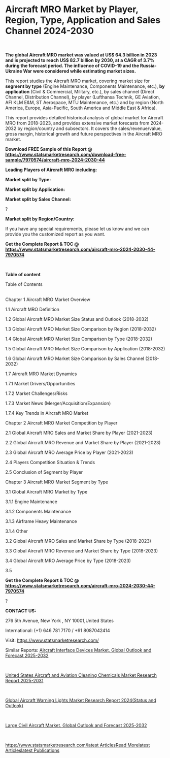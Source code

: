 <h1>Aircraft MRO Market by Player, Region, Type, Application and Sales Channel 2024-2030</h1><br/><p><strong>The global Aircraft MRO market was valued at US$ 64.3 billion in 2023 and is projected to reach US$ 82.7 billion by 2030, at a <strong>CAGR</strong> of 3.7% during the forecast period. The influence of COVID-19 and the Russia-Ukraine War were considered while estimating market sizes.</strong></p>
 
 
 
 <p>This report studies the Aircraft MRO market, covering market size for <strong>segment by type</strong> (Engine Maintenance, Components Maintenance, etc.), <strong>by application</strong> (Civil & Commercial, Military, etc.), by sales channel (Direct Channel, Distribution Channel), by player (Lufthansa Technik, GE Aviation, AFI KLM E&M, ST Aerospace, MTU Maintenance, etc.) and by region (North America, Europe, Asia-Pacific, South America and Middle East & Africa).</p>
 
 
 
 <p>This report provides detailed historical analysis of global market for Aircraft MRO from 2018-2023, and provides extensive market forecasts from 2024-2032 by region/country and subsectors. It covers the sales/revenue/value, gross margin, historical growth and future perspectives in the Aircraft MRO market.</p>
 
 
 
 <p><strong>Download FREE Sample of this Report @ <a href="https://www.statsmarketresearch.com/download-free-sample/7970574/aircraft-mro-2024-2030-44">https://www.statsmarketresearch.com/download-free-sample/7970574/aircraft-mro-2024-2030-44</a></strong></p>
 
 
 
 <p><strong>Leading Players of Aircraft MRO including:</strong></p>
 
 
 
 <p><strong>Market split by Type:</strong></p>
 
 
 
 <p><strong>Market split <strong>by Application</strong>:</strong></p>
 
 
 
 <p><strong>Market split by Sales Channel:</strong></p>
 
 
 
 <p>? </p>
 
 
 
 <p><strong>Market split by Region/Country:</strong></p>
 
 
 
 <p>If you have any special requirements, please let us know and we can provide you the customized report as you want.</p>
 
 
 
 <div><b>Get the Complete Report & TOC @ <a href="https://www.statsmarketresearch.com/aircraft-mro-2024-2030-44-7970574">https://www.statsmarketresearch.com/aircraft-mro-2024-2030-44-7970574</a></b></div>
 
 
 
 <p><br />
 
 <b>Table of content</b></p>
 
 
 
 <p>Table of Contents<br />
 
 <br />
 
 Chapter 1 Aircraft MRO Market Overview<br />
 
 1.1 Aircraft MRO Definition<br />
 
 1.2 Global Aircraft MRO Market Size Status and Outlook (2018-2032)<br />
 
 1.3 Global Aircraft MRO Market Size Comparison by Region (2018-2032)<br />
 
 1.4 Global Aircraft MRO Market Size Comparison by Type (2018-2032)<br />
 
 1.5 Global Aircraft MRO Market Size Comparison by Application (2018-2032)<br />
 
 1.6 Global Aircraft MRO Market Size Comparison by Sales Channel (2018-2032)<br />
 
 1.7 Aircraft MRO Market Dynamics<br />
 
 1.7.1 Market Drivers/Opportunities<br />
 
 1.7.2 Market Challenges/Risks<br />
 
 1.7.3 Market News (Merger/Acquisition/Expansion)<br />
 
 1.7.4 Key Trends in Aircraft MRO Market<br />
 
 Chapter 2 Aircraft MRO Market Competition by Player<br />
 
 2.1 Global Aircraft MRO Sales and Market Share by Player (2021-2023)<br />
 
 2.2 Global Aircraft MRO Revenue and Market Share by Player (2021-2023)<br />
 
 2.3 Global Aircraft MRO Average Price by Player (2021-2023)<br />
 
 2.4 Players Competition Situation & Trends<br />
 
 2.5 Conclusion of Segment by Player<br />
 
 Chapter 3 Aircraft MRO Market Segment by Type<br />
 
 3.1 Global Aircraft MRO Market by Type<br />
 
 3.1.1 Engine Maintenance<br />
 
 3.1.2 Components Maintenance<br />
 
 3.1.3 Airframe Heavy Maintenance<br />
 
 3.1.4 Other<br />
 
 3.2 Global Aircraft MRO Sales and Market Share by Type (2018-2023)<br />
 
 3.3 Global Aircraft MRO Revenue and Market Share by Type (2018-2023)<br />
 
 3.4 Global Aircraft MRO Average Price by Type (2018-2023)<br />
 
 3.5</p>
 
 
 
 <div><b>Get the Complete Report & TOC @ <a href="https://www.statsmarketresearch.com/aircraft-mro-2024-2030-44-7970574">https://www.statsmarketresearch.com/aircraft-mro-2024-2030-44-7970574</a></b></div>
 
 
 
 <p>? </p>
 
 
 
 <p><b>CONTACT US:</b><br />
 
 276 5th Avenue, New York , NY 10001,United States<br />
 
 International: (+1) 646 781 7170 / +91 8087042414<br />
 
 Visit: <a href="https://www.statsmarketresearch.com/">https://www.statsmarketresearch.com/</a><br />
 
 Similar Reports: <a href="https://www.statsmarketresearch.com/aircraft-mro-2024-2030-44-7970574">Aircraft Interface Devices Market, Global Outlook and Forecast 2025-2032</a><br />
 
 <br />
 
 <a href="https://www.statsmarketresearch.com/aircraft-mro-2024-2030-44-7970574">United States Aircraft and Aviation Cleaning Chemicals Market Research Report 2025-2031</a><br />
 
 <br />
 
 <a href="https://www.statsmarketresearch.com/aircraft-mro-2024-2030-44-7970574">Global Aircraft Warning Lights Market Research Report 2024(Status and Outlook)</a><br />
 
 <br />
 
 <a href="https://www.statsmarketresearch.com/aircraft-mro-2024-2030-44-7970574">Large Civil Aircraft Market, Global Outlook and Forecast 2025-2032</a><br />
 
 <br />
 
 <a href="https://gyeongbokgung.com">https://www.statsmarketresearch.com/</a><a href="https://hallyeomaritime.com">latest Articles</a><a href="https://jingwansa.com">Read More</a><a href="https://nguoiviet.jp/">latest Articles</a><a href="https://www.intelmarketresearch.com/">latest Publications</a></p>